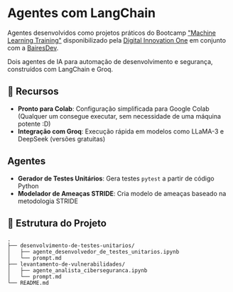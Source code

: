 # Agentes com LangChain

Agentes desenvolvidos como projetos práticos do Bootcamp ["Machine Learning Training"](https://web.dio.me/track/bairesdev-machine-learning-training) disponibilizado pela [Digital Innovation One](https://digitalinnovation.one/) em conjunto com a [BairesDev](https://www.bairesdev.com/).

Dois agentes de IA para automação de desenvolvimento e segurança, construídos com LangChain e Groq.

## 🚀 Recursos

- **Pronto para Colab**: Configuração simplificada para Google Colab (Qualquer um consegue executar, sem necessidade de uma máquina potente :D)
- **Integração com Groq**: Execução rápida em modelos como LLaMA-3 e DeepSeek (versões gratuitas)

## Agentes
- **Gerador de Testes Unitários**: Gera testes `pytest` a partir de código Python
- **Modelador de Ameaças STRIDE**: Cria modelo de ameaças baseado na metodologia STRIDE

## 📂 Estrutura do Projeto

```
.
├── desenvolvimento-de-testes-unitarios/
│   ├── agente_desenvolvedor_de_testes_unitarios.ipynb
│   └── prompt.md
├── levantamento-de-vulnerabilidades/
│   ├── agente_analista_ciberseguranca.ipynb
│   └── prompt.md
└── README.md
```
